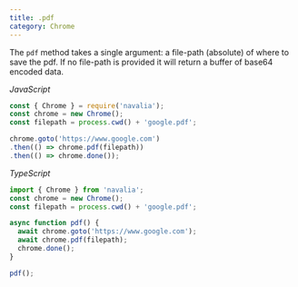 ```yaml
---
title: .pdf
category: Chrome
---
```


The `pdf` method takes a single argument: a file-path (absolute) of where to save the pdf. If no file-path is provided it will return a buffer of base64 encoded data.

*JavaScript*
```js
const { Chrome } = require('navalia');
const chrome = new Chrome();
const filepath = process.cwd() + 'google.pdf';

chrome.goto('https://www.google.com')
.then(() => chrome.pdf(filepath))
.then(() => chrome.done());
```

*TypeScript*
```ts
import { Chrome } from 'navalia';
const chrome = new Chrome();
const filepath = process.cwd() + 'google.pdf';

async function pdf() {
  await chrome.goto('https://www.google.com');
  await chrome.pdf(filepath);
  chrome.done();
}

pdf();
```
